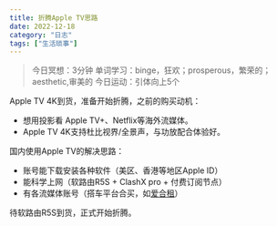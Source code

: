 ```yaml
---
title: 折腾Apple TV思路
date: 2022-12-18
category: "日志"
tags: ["生活琐事"]
---
```


> 今日冥想：3分钟
> 单词学习：binge，狂欢；prosperous，繁荣的；aesthetic,审美的
> 今日运动：引体向上5个


Apple TV 4K到货，准备开始折腾，之前的购买动机：
- 想用投影看 Apple TV+、Netflix等海外流媒体。
- Apple TV 4K支持杜比视界/全景声，与功放配合体验好。

国内使用Apple TV的解决思路：
- 账号能下载安装各种软件（美区、香港等地区Apple ID）
- 能科学上网（软路由R5S + ClashX pro + 付费订阅节点）
- 有各流媒体账号（搭车平台合买，如[爱合租](https://ihz.zone/?sid=U6ht5x)）

待软路由R5S到货，正式开始折腾。
